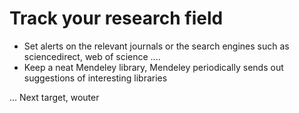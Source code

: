 # Track your research field

* Set alerts on the relevant journals or the search engines such as sciencedirect, web of science ....
* Keep a neat Mendeley library, Mendeley periodically sends out suggestions of interesting libraries

... Next target, wouter 
